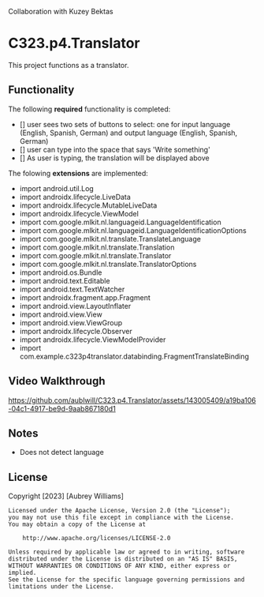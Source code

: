 Collaboration with Kuzey Bektas

# C323.p4.Translator
This project functions as a translator.

## Functionality 
The following **required** functionality is completed:
* [] user sees two sets of buttons to select: one for input language (English, Spanish, German) and output language (English, Spanish, German)
* [] user can type into the space that says 'Write something'
* [] As user is typing, the translation will be displayed above

The folowing **extensions** are implemented:
* import android.util.Log
* import androidx.lifecycle.LiveData
* import androidx.lifecycle.MutableLiveData
* import androidx.lifecycle.ViewModel
* import com.google.mlkit.nl.languageid.LanguageIdentification
* import com.google.mlkit.nl.languageid.LanguageIdentificationOptions
* import com.google.mlkit.nl.translate.TranslateLanguage
* import com.google.mlkit.nl.translate.Translation
* import com.google.mlkit.nl.translate.Translator
* import com.google.mlkit.nl.translate.TranslatorOptions
* import android.os.Bundle
* import android.text.Editable
* import android.text.TextWatcher
* import androidx.fragment.app.Fragment
* import android.view.LayoutInflater
* import android.view.View
* import android.view.ViewGroup
* import androidx.lifecycle.Observer
* import androidx.lifecycle.ViewModelProvider
* import com.example.c323p4translator.databinding.FragmentTranslateBinding
  
## Video Walkthrough 



https://github.com/aublwill/C323.p4.Translator/assets/143005409/a19ba106-04c1-4917-be9d-9aab867180d1



## Notes
* Does not detect language

## License
Copyright [2023] [Aubrey Williams]

    Licensed under the Apache License, Version 2.0 (the "License");
    you may not use this file except in compliance with the License.
    You may obtain a copy of the License at

        http://www.apache.org/licenses/LICENSE-2.0

    Unless required by applicable law or agreed to in writing, software
    distributed under the License is distributed on an "AS IS" BASIS,
    WITHOUT WARRANTIES OR CONDITIONS OF ANY KIND, either express or implied.
    See the License for the specific language governing permissions and
    limitations under the License.
